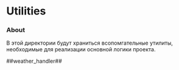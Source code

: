 # Utilities

### About
В этой директории будут храниться всопомгательные утилиты, необходимые для реализации основной логики проекта.

##weather_handler##

